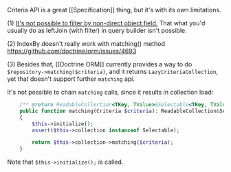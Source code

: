 Criteria API is a great [[Specification]] thing, but it's with its own limitations. 

(1) <u>It's not possible to filter by non-direct object field.</u> That what you'd usually do as leftJoin (with filter) in query builder isn't possible.

(2) IndexBy doesn't really work with matching() method 
https://github.com/doctrine/orm/issues/4693

(3) Besides that, [[Doctrine ORM]] currently provides a way to do `$repository->matching($criteria)`, and it returns `LazyCriteriaCollection`, yet that doesn't support further `matching` api.

It's not possible to chain `matching` calls, since it results in collection load:

```php
    /** @return ReadableCollection<TKey, TValue>&Selectable<TKey, TValue> */
    public function matching(Criteria $criteria): ReadableCollection&Selectable
    {
        $this->initialize();
        assert($this->collection instanceof Selectable);

        return $this->collection->matching($criteria);
    }
```

Note that `$this->initialize();` is called.

